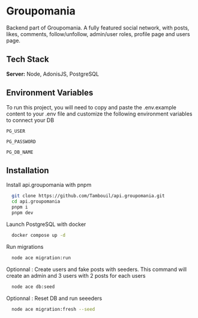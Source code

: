 
# Groupomania

Backend part of Groupomania. A fully featured social network, with posts, likes, comments, follow/unfollow, admin/user roles, profile page and users page. 


## Tech Stack

**Server:** Node, AdonisJS, PostgreSQL


## Environment Variables

To run this project, you will need to copy and paste the .env.example content to your .env file and customize the following environment variables to connect your DB

`PG_USER`

`PG_PASSWORD`

`PG_DB_NAME`


## Installation

Install api.groupomania with pnpm

```bash
  git clone https://github.com/Tambouil/api.groupomania.git
  cd api.groupomania
  pnpm i
  pnpm dev
```

Launch PostgreSQL with docker

```bash
  docker compose up -d
```

Run migrations

```bash
  node ace migration:run
```

Optionnal : Create users and fake posts with seeders. This command will create an admin and 3 users with 2 posts for each users

```bash
  node ace db:seed
```

Optionnal : Reset DB and run seeeders

```bash
  node ace migration:fresh --seed
```


    
